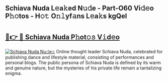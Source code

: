## Schiava Nuda L𝚎a𝚔ed N𝚞𝚍e - Part-O60 Vi𝚍𝚎o P𝚑𝚘tos - H𝚘𝚝 O𝚗𝚕yf𝚊ns L𝚎a𝚔s kgQel

# <h2><a href="http://kfba3pw.oniu.top/?m=Schiava+Nuda">🔗👉 🔴 Schiava Nuda P𝚑ot𝚘𝚜 V𝚒d𝚎o</a></h2>

[![Schiava Nuda Nu𝚍e𝚜](https://i.imgur.com/0qMVB7G.gif)](http://kfba3pw.oniu.top/?m=Schiava+Nuda)
Online thought leader Schiava Nuda, celebrated for publishing dance and lifestyle material, consisting of performances and personal blogs. The public persona of Schiava Nuda is defined by its warm and genuine nature, but the mysteries of his private life remain a tantalizing enigma.  
